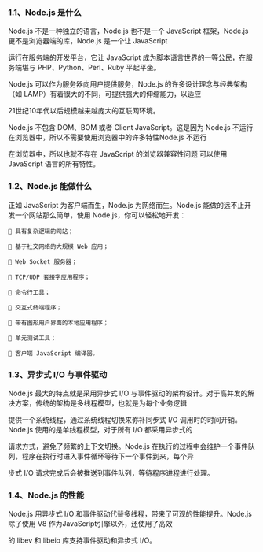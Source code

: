<h3>1.1、Node.js 是什么</h3>

Node.js 不是一种独立的语言，Node.js 也不是一个 JavaScript 框架，Node.js 更不是浏览器端的库，Node.js 是一个让 JavaScript 

运行在服务端的开发平台，它让 JavaScript 成为脚本语言世界的一等公民，在服务端堪与 PHP、Python、Perl、Ruby 平起平坐。

Node.js 可以作为服务器向用户提供服务，Node.js 的许多设计理念与经典架构（如 LAMP）有着很大的不同，可提供强大的伸缩能力，以适应

21世纪10年代以后规模越来越庞大的互联网环境。

Node.js 不包含 DOM、BOM 或者 Client JavaScript。这是因为 Node.js 不运行在浏览器中，所以不需要使用浏览器中的许多特性Node.js 不运行

在浏览器中，所以也就不存在 JavaScript 的浏览器兼容性问题 可以使用 JavaScript 语言的所有特性。


<h3>1.2、Node.js 能做什么</h3>

正如 JavaScript 为客户端而生，Node.js 为网络而生。Node.js 能做的远不止开发一个网站那么简单，使用 Node.js，你可以轻松地开发：

	 具有复杂逻辑的网站；

	 基于社交网络的大规模 Web 应用；

	 Web Socket 服务器；

	 TCP/UDP 套接字应用程序；

	 命令行工具；

	 交互式终端程序；

	 带有图形用户界面的本地应用程序；

	 单元测试工具；

	 客户端 JavaScript 编译器。


<h3>1.3、异步式 I/O 与事件驱动</h3>

Node.js 最大的特点就是采用异步式 I/O 与事件驱动的架构设计。对于高并发的解决方案，传统的架构是多线程模型，也就是为每个业务逻辑

提供一个系统线程，通过系统线程切换来弥补同步式 I/O 调用时的时间开销。Node.js 使用的是单线程模型，对于所有 I/O 都采用异步式的

请求方式，避免了频繁的上下文切换。Node.js 在执行的过程中会维护一个事件队列，程序在执行时进入事件循环等待下一个事件到来，每个异

步式 I/O 请求完成后会被推送到事件队列，等待程序进程进行处理。


<h3>1.4、Node.js 的性能</h3>

Node.js 用异步式 I/O 和事件驱动代替多线程，带来了可观的性能提升。Node.js 除了使用 V8 作为JavaScript引擎以外，还使用了高效

的 libev 和 libeio 库支持事件驱动和异步式 I/O。